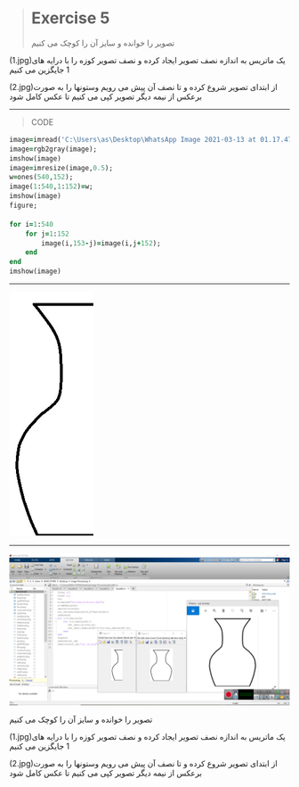 > # Exercise 5
> تصویر را خوانده و سایز آن را کوچک می کنیم


(1.jpg)یک ماتریس به اندازه نصف تصویر ایجاد کرده و نصف تصویر کوزه را با درایه های 1 جایگزین می کنیم 



(2.jpg)از ابتدای تصویر شروع کرده و تا نصف آن پیش می رویم وستونها را به صورت برعکس از نیمه دیگر تصویر کپی می کنیم تا عکس کامل شود


***
>CODE

```ruby
image=imread('C:\Users\as\Desktop\WhatsApp Image 2021-03-13 at 01.17.47.jpeg');
image=rgb2gray(image);
imshow(image)
image=imresize(image,0.5);
w=ones(540,152);
image(1:540,1:152)=w;
imshow(image)
figure;

for i=1:540
    for j=1:152
        image(i,153-j)=image(i,j+152);
    end
end
imshow(image)
```
***
![alt text](https://github.com/semnan-university-ai/image-processing-class/blob/359d9bf5deaea0d6e03754fa362704e2563d8fbd/excersiecs/alirezachaji/5/kozeh.bmp)
***
![alt text](https://github.com/semnan-university-ai/image-processing-class/blob/359d9bf5deaea0d6e03754fa362704e2563d8fbd/excersiecs/alirezachaji/5/Exce05.png)


تصویر را خوانده و سایز آن را کوچک می کنیم



(1.jpg)یک ماتریس به اندازه نصف تصویر ایجاد کرده و نصف تصویر کوزه را با درایه های 1 جایگزین می کنیم 



(2.jpg)از ابتدای تصویر شروع کرده و تا نصف آن پیش می رویم وستونها را به صورت برعکس از نیمه دیگر تصویر کپی می کنیم تا عکس کامل شود


